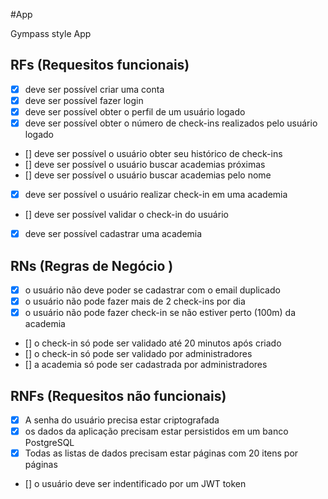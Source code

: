 #App

Gympass style App

## RFs (Requesitos funcionais)

- [x] deve ser possível criar uma conta
- [x] deve ser possível fazer login
- [x] deve ser possível obter o perfil de um usuário logado
- [x] deve ser possível obter o número de check-ins realizados pelo usuário logado
- [] deve ser possível o usuário obter seu histórico de check-ins
- [] deve ser possível o usuário buscar academias próximas
- [] deve ser possível o usuário buscar academias pelo nome
- [x] deve ser possível o usuário realizar check-in em uma academia
- [] deve ser possível validar o check-in do usuário
- [x] deve ser possível cadastrar uma academia

## RNs (Regras de Negócio )

- [x] o usuário não deve poder se cadastrar com o email duplicado
- [x] o usuário não pode fazer mais de 2 check-ins por dia
- [x] o usuário não pode fazer check-in se não estiver perto (100m) da academia
- [] o check-in só pode ser validado até 20 minutos após criado
- [] o check-in só pode ser validado por administradores
- [] a academia só pode ser cadastrada por administradores

## RNFs (Requesitos não funcionais)

- [x] A senha do usuário precisa estar criptografada
- [x] os dados da aplicação precisam estar persistidos em um banco PostgreSQL
- [x] Todas as listas de dados precisam estar páginas com 20 itens por páginas
- [] o usuário deve ser indentificado por um JWT token
